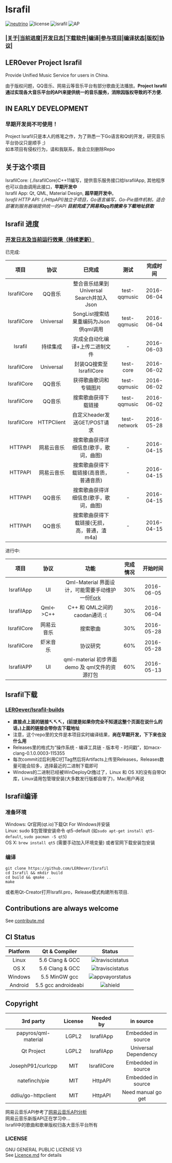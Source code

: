# Israfil
[![neutrino](https://img.shields.io/badge/Coded%20with-Neutrino%20IDE-brightgreen.svg?style=flat-square)](https://github.com/LER0ever/Neutrino)
![license](https://img.shields.io/badge/license-GPL%20V3-yellowgreen.svg?style=flat-square)
![israfil](https://img.shields.io/badge/LER0ever-Project%20Israfil-blue.svg?style=flat-square)
![AP](https://img.shields.io/badge/Angels-Parliament-ff69b4.svg?style=flat-square)  
### **|[关于](https://github.com/LER0ever/Israfil#关于这个项目)|[当前进度](https://github.com/LER0ever/Israfil#israfil-进度)|[开发日志](https://github.com/LER0ever/Israfil/issues/3)|[下载软件](https://github.com/LER0ever/Israfil#israfil下载)|[编译](https://github.com/LER0ever/Israfil#israfil编译)|[参与项目](https://github.com/LER0ever/Israfil#contributions-are-always-welcome)|[编译状态](https://github.com/LER0ever/Israfil#ci-status)|[版权](https://github.com/LER0ever/Israfil#copyright)|[协议](https://github.com/LER0ever/Israfil#license)|**
## LER0ever Project Israfil  
Provide Unified Music Service for users in China.  

由于版权问题，QQ音乐、网易云等音乐平台有部分歌曲无法播放。**Project Israfil通过实现各大音乐平台的API来提供统一的音乐服务，消除因版权导致的不方便.**

## IN EARLY DEVELOPMENT  
### 早期开发尚不可使用！
Project Israfil只是本人的练笔之作，为了熟悉一下Go语言和Qt的开发，研究音乐平台协议只是顺手 ;)  
如本项目有侵权行为，请和我联系，我会立刻删除Repo  

## 关于这个项目
IsrafilCore: (./IsrafilCore)C++11编写，提供音乐服务接口给IsrafilApp, 其他程序也可以自由调用此接口，**早期开发中**  
Israfil App: Qt, QML, Material Design, **超早期开发中**。  
_Israfil HTTP API: (./HttpAPI)独立子项目，Go语言编写，Go-Pie插件机制，适合部署到服务器端提供统一的API **目前完成了网易和qq的搜索与下载地址获取**_

## Israfil 进度  
### **[开发日志及当前运行效果（持续更新）](https://github.com/LER0ever/Israfil/issues/3)**  
已完成:  

| 项目        | 协议       | 已完成                                      | 测试         | 完成时间   |
| :---:       | :---:      | :---:                                       | :---:        | :---:      |
| IsrafilCore | QQ音乐     | 整合音乐结果到Universal Search并加入Json    | test-qqmusic | 2016-06-04 |
| IsrafilCore | Universal  | SongList搜索结果重编码为Json供qml调用       | test-qqmusic | 2016-06-04 |
| Israfil     | 持续集成   | 完成全自动化编译+上传二进制文件             | -            | 2016-06-03 |
| IsrafilCore | Universal  | 封装QQ搜索至IsrafilCore                     | test-core    | 2016-06-02 |
| IsrafilCore | QQ音乐     | 获得歌曲歌词和专辑图片                      | test-qqmusic | 2016-06-02 |
| IsrafilCore | QQ音乐     | 搜索歌曲获得下载链接                        | test-qqmusic | 2016-06-02 |
| IsrafilCore | HTTPClient | 自定义header发送GET/POST请求                | test-network | 2016-05-28 |
| HTTPAPI     | 网易云音乐 | 搜索歌曲获得详细信息(歌手，歌词，曲图)      | -            | 2016-04-15 |
| HTTPAPI     | 网易云音乐 | 搜索歌曲获得下载链接(高音质，普通音质)      | -            | 2016-04-15 |
| HTTPAPI     | QQ音乐     | 搜索歌曲获得详细信息(歌手，歌词，曲图)      | -            | 2016-04-15 |
| HTTPAPI     | QQ音乐     | 搜索歌曲获得下载链接(无损，高，普通，渣m4a) | -            | 2016-04-15 |
进行中:  

| 项目        | 协议       | 功能                                                                                        | 完成情况 | 开始时间   |
| :---:       | :---:      | :---:                                                                                       | :---:    | :---:      |
| IsrafilApp  | UI         | Qml-Material 界面设计，可能需要手动维护一份[Fork](https://github.com/LER0ever/qml-material) | 30%      | 2016-06-05 |
| IsrafilApp  | Qml<->C++  | C++ 和 QML之间的caodan通讯 :(                                                               | 30%      | 2016-06-04 |
| IsrafilCore | 网易云音乐 | 搜索歌曲                                                                                    | 30%      | 2016-05-28 |
| IsrafilCore | 虾米音乐   | 协议研究                                                                                    | 60%      | 2016-05-28 |
| IsrafilAPP  | UI         | qml-material 初步界面demo 及 qml文件的资源打包                                              | 60%      | 2016-05-13 |

## Israfil下载
### [LER0ever/Israfil-builds](https://github.com/LER0ever/Israfil-builds)  
- **直接点上面的链接↸↸↸，(前提是如果你完全不知道这整个页面在说什么的话，)上面的链接会带你去下载地址**
- 注意，这个repo里的文件是本项目实时编译结果，**尚在早期开发，下下来也没什么用**  
- Releases里的格式为“操作系统 - 编译工具链 - 版本号 - 时间戳”，如macx-clang-0.1.0.0003-115355  
- 每次commit过后利用CI打Tag然后将Artifacts上传至Releases，Releases数量可能会较多，选择最近的二进制下载即可  
- Windows的二进制已经被WinDeployQt撸过了，Linux 和 OS X的没有自带Qt库，Linux请用包管理安装(大多数发行版都自带了)，Mac用户再说  

## Israfil编译
### 准备环境
Windows: Qt官网(qt.io)下载Qt For Windows并安装  
Linux: sudo $包管理安装命令 qt5-default (如```sudo apt-get install qt5-default```, ```sudo pacman -S qt5```)  
OS X: ```brew install qt5``` (需要手动加入环境变量) 或者官网下载安装包安装  
### 编译
```
git clone https://github.com/LER0ever/Israfil
cd Israfil && mkdir build  
cd build && qmake ..
make
```
或者用Qt-Creator打开Israfil.pro，Release模式构建所有项目.  

## Contributions are always welcome
See [contribute.md](https://github.com/LER0ever/Israfil/blob/develop/doc/contribute.md)

## CI Status  
| Platform | Qt & Compiler       | Status                                                                                      |
| :---:    | :---:               | :---:                                                                                       |
| Linux    | 5.6 Clang & GCC     | ![traviscistatus](https://api.travis-ci.org/LER0ever/Israfil.svg)                           |
| OS X     | 5.6 Clang & GCC     | ![traviscistatus](https://api.travis-ci.org/LER0ever/Israfil.svg)                           |
| Windows  | 5.5 MinGW gcc       | ![appvayorstatus](https://ci.appveyor.com/api/projects/status/14ny9o50m4xb0c6g) |
| Android  | 5.5 gcc androideabi | ![shield](https://img.shields.io/badge/build-unknown-lightgrey.svg?style=flat-square)       |

## Copyright
| 3rd party            | License | Needed by   | in source            |
| :---:                | :---:   | :---:       | :---:                |
| papyros/qml-material | LGPL2   | IsrafilApp  | Embedded in source   |
| Qt Project           | LGPL2   | IsrafilApp  | Universal Dependency |
| JosephP91/curlcpp    | MIT     | IsrafilCore | Embedded in source   |
| natefinch/pie        | MIT     | HttpAPI     | Embedded in source   |
| ddliu/go-httpclient  | MIT     | HttpAPI     | Need manual go get   |

网易云音乐API参考了[网易云音乐API分析](https://github.com/yanunon/NeteaseCloudMusic/wiki/%E7%BD%91%E6%98%93%E4%BA%91%E9%9F%B3%E4%B9%90API%E5%88%86%E6%9E%90)  
网易云音乐新版API正在学习中...  
Israfil中的歌曲和歌单版权归各大音乐平台所有  

### LICENSE
GNU GENERAL PUBLIC LICENSE V3  
See [Licence.md](https://github.com/LER0ever/Israfil/blob/develop/LICENSE.md) for details
